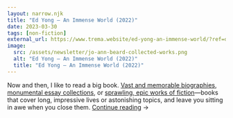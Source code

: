 ```yaml
---
layout: narrow.njk
title: "Ed Yong – An Immense World (2022)"
date: 2023-03-30
tags: [non-fiction]
external_url: https://www.trema.website/ed-yong-an-immense-world/?ref=daniel.pizza
image:
  src: /assets/newsletter/jo-ann-beard-collected-works.png
  alt: "Ed Yong – An Immense World (2022)"
  title: "Ed Yong – An Immense World (2022)"
---
```


Now and then, I like to read a big book. [Vast and memorable biographies](https://www.trema.website/benjamin-moser-sontag-her-life-2019/?ref=daniel.pizza "Benjamin Moser on Susan Sontag"), [monumental essay collections](https://www.penguinrandomhouse.com/books/592315/a-little-devil-in-america-by-hanif-abdurraqib/?ref=daniel.pizza "A Little Devil in America by Hanif Abdurraqib"), or [sprawling, epic works of fiction](https://ta-nehisicoates.com/books/the-water-dancer/?ref=daniel.pizza "The Water Dancer by Ta-Nehisi Coates")—books that cover long, impressive lives or astonishing topics, and leave you sitting in awe when you close them. <a href="{{ external_url }}" title="Read my recommendation for An Immense World by Ed Yong" rel="external" target="_blank">Continue reading</a> →
